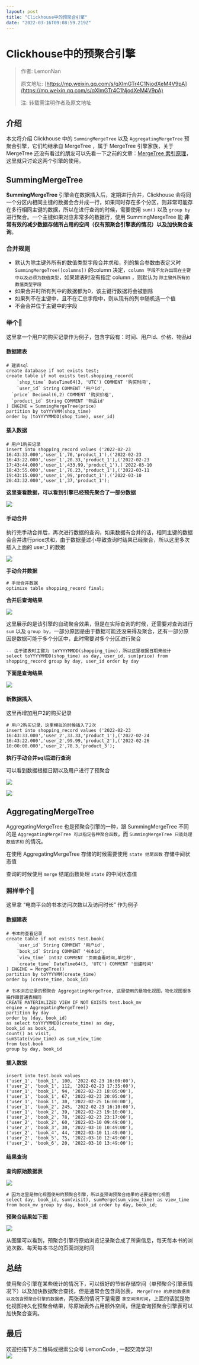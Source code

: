```yaml
---
layout: post
title: "Clickhouse中的预聚合引擎"
date: "2022-03-16T09:08:59.219Z"
---
```

Clickhouse中的预聚合引擎
=================

> 作者: LemonNan
> 
> 原文地址: [https://mp.weixin.qq.com/s/qXlmGTr4C1NjodXeM4V9pA](https://mp.weixin.qq.com/s/qXlmGTr4C1NjodXeM4V9pA)
> 
> 注: 转载需注明作者及原文地址

介绍
--

本文将介绍 Clickhouse 中的 `SummingMergeTree` 以及 `AggregatingMergeTree` 预聚合引擎，它们均继承自 MergeTree ，属于 MergeTree 引擎家族，关于 MergeTree 还没有看过的朋友可以先看一下之前的文章：[MergeTree 索引原理](https://mp.weixin.qq.com/s/0hLL9zRNitaGCP5VShffkQ)，这里就只讨论这两个引擎的使用。

SummingMergeTree
----------------

**SummingMergeTree** 引擎会在数据插入后，定期进行合并，Clickhouse 会将同一个分区内相同主键的数据会合并成一行，如果同时存在多个分区，则非常可能存在多行相同主键的数据，所以在进行查询的时候，需要使用 `sum()` 以及 `group by` 进行聚合。一个主键如果对应非常多的数据行，使用 SummingMergeTree 能 **非常有效的减少数据存储所占用的空间（仅有预聚合引擎表的情况）以及加快聚合查询**。

### 合并规则

*   默认为除主键外所有的数值类型字段合并求和，列的集合参数由表定义时 `SummingMergeTree([columns])` 的column 决定，`column 字段不允许出现在主键中以及必须为数值类型`，如果建表时没有指定 column ，则默认为 `除主键外所有的数值类型字段`
*   如果合并时所有列中的数据都为0，该主键行数据将会被删除
*   如果列不在主键中，且不在汇总字段中，则从现有的列中随机选一个值
*   不会合并位于主键中的字段

### 举个🌰

这里拿一个用户的购买记录作为例子，包含字段有：时间、用户id、价格、物品id

#### 数据建表

    # 建表sql
    create database if not exists test;
    create table if not exists test.shopping_record(
    	`shop_time` DateTime64(3, 'UTC') COMMENT '购买时间',
    	`user_id` String COMMENT '用户id',
      `price` Decimal(6,2) COMMENT '购买价格',
      `product_id` String COMMENT '物品id'
    ) ENGINE = SummingMergeTree(price)
    partition by toYYYYMM(shop_time)
    order by (toYYYYMMDD(shop_time), user_id)
    

#### 插入数据

    # 用户1购买记录
    insert into shopping_record values ('2022-02-23 16:43:33.000','user_1',70,'product_1'),('2022-02-23 16:43:22.000','user_1',20.33,'product_1'),('2022-02-23 17:43:44.000','user_1',433.99,'product_1'),('2022-03-10 18:43:55.000','user_1',76.23,'product_1'),('2022-03-11 19:43:15.000','user_1',99,'product_1'),('2022-03-10 20:43:32.000','user_1',37,'product_1');
    

**这里查看数据，可以看到引擎已经预先聚合了一部分数据**

![](https://img2022.cnblogs.com/blog/1151489/202203/1151489-20220316123651113-1779363932.png)

#### 手动合并

执行完手动合并后，再次进行数据的查询，如果数据有合并的话，相同主键的数据会合并进行price求和，由于数据量过小导致查询时结果已经聚合，所以这里多次插入上面的 user\_1 的数据

![](https://img2022.cnblogs.com/blog/1151489/202203/1151489-20220316123710512-956365944.png)

**手动合并数据**

    # 手动合并数据
    optimize table shopping_record final;
    

**合并后查询结果**

![](https://img2022.cnblogs.com/blog/1151489/202203/1151489-20220316123720028-1172480771.png)

这里展示的是该引擎的自动聚合效果，但是在实际查询的时候，还需要对查询进行 `sum` 以及 `group by`，一部分原因是由于数据可能还没来得及聚合，还有一部分原因是数据可能于多个分区中，此时需要对多个分区进行聚合

    -- 由于建表时主键为 toYYYYMMDD(shopping_time)，所以这里根据日期来统计
    select toYYYYMMDD(shop_time) as day, user_id, sum(price) from shopping_record group by day, user_id order by day
    

**下面是查询结果**

![](https://img2022.cnblogs.com/blog/1151489/202203/1151489-20220316123729103-1634441337.png)

#### 新数据插入

这里再增加用户2的购买记录

    # 用户2购买记录，这里模拟的时候插入了2次
    insert into shopping_record values ('2022-02-23 16:43:33.000','user_2',33.33,'product_1'),('2022-02-24 16:43:22.000','user_2',99.99,'product_2'),('2022-02-26 10:00:00.000','user_2',78.3,'product_3');
    

**执行手动合并sql后进行查询**

可以看到数据根据日期以及用户进行了预聚合

![](https://img2022.cnblogs.com/blog/1151489/202203/1151489-20220316123737879-137750359.png)

![](https://img2022.cnblogs.com/blog/1151489/202203/1151489-20220316123745206-1929495204.png)

AggregatingMergeTree
--------------------

AggregatingMergeTree 也是预聚合引擎的一种，跟 SummingMergeTree 不同的是 `AggregatingMergeTree 可以指定各种聚合函数`，而 `SummingMergeTree 只能处理数值求和` 的情况。

在使用 AggregatingMergeTree 存储的时候需要使用 `state 结尾函数` 存储中间状态值

查询的时候使用 `merge` 结尾函数处理 `state` 的中间状态值

### 照样举个🌰

这里拿 “电商平台的书本访问次数以及访问时长” 作为例子

#### 数据建表

    # 书本的查看记录
    create table if not exists test.book(
    	`user_id` String COMMENT '用户id',
    	`book_id` String COMMENT '书本id',
    	`view_time` Int32 COMMENT '页面查看时间,单位秒',
    	`create_time` DateTime64(3, 'UTC') COMMENT '创建时间'
    ) ENGINE = MergeTree()
    partition by toYYYYMM(create_time)
    order by (create_time, book_id)
    
    # 书本浏览记录的预聚合 AggregatingMergeTree, 这里使用的是物化视图，物化视图很多操作跟普通表相同
    CREATE MATERIALIZED VIEW IF NOT EXISTS test.book_mv 
    engine = AggregatingMergeTree()
    partition by day
    order by (day, book_id)
    as select toYYYYMMDD(create_time) as day,
    book_id as book_id,
    count() as visit,
    sumState(view_time) as sum_view_time
    from test.book
    group by day, book_id
    

#### 插入数据

    insert into test.book values
    ('user_1', 'book_1', 100, '2022-02-23 16:00:00'),
    ('user_2', 'book_1', 112, '2022-02-23 17:35:00'),
    ('user_1', 'book_1', 94, '2022-02-23 18:05:00'),
    ('user_1', 'book_1', 67, '2022-02-23 20:05:00'),
    ('user_1', 'book_1', 30, '2022-02-25 16:00:00'),
    ('user_1', 'book_2', 245, '2022-02-23 16:10:00'),
    ('user_1', 'book_2', 39, '2022-02-23 19:10:00'),
    ('user_2', 'book_2', 78, '2022-02-23 23:17:00'),
    ('user_2', 'book_2', 60, '2022-03-10 09:49:00'),
    ('user_2', 'book_3', 30, '2022-03-10 10:49:00'),
    ('user_2', 'book_4', 44, '2022-03-10 11:49:00'),
    ('user_2', 'book_5', 75, '2022-03-10 12:49:00'),
    ('user_2', 'book_6', 20, '2022-03-10 13:49:00');
    

#### 结果查询

**查询原始数据表**

![](https://img2022.cnblogs.com/blog/1151489/202203/1151489-20220316123757025-100462120.png)

    # 因为这里是物化视图使用的预聚合引擎，所以查预询预聚合结果的话要查物化视图
    select day, book_id, sum(visit), sumMerge(sum_view_time) as view_time from book_mv group by day, book_id order by day, book_id;
    

**预聚合结果如下图**

![](https://img2022.cnblogs.com/blog/1151489/202203/1151489-20220316123806609-671211665.png)

从图里可以看到，预聚合引擎将原始浏览记录聚合成了所需信息，每天每本书的浏览次数、每天每本书总的页面浏览时间

总结
--

使用聚合引擎在某些统计的情况下，可以很好的节省存储空间（单预聚合引擎表情况下）以及加快数据聚合查找，但是通常会包含两张表， `MergeTree 的原始数据表以及包含预聚合引擎的数据表`，两张表的情况下是需要 `拿空间换时间`，上面的话就是物化视图持久化预聚合结果，除原始表外占用额外空间，但是查询预聚合引擎表可以加快聚合查询。

最后
--

欢迎扫描下方二维码或搜索公众号 LemonCode , 一起交流学习!  
![](https://img2022.cnblogs.com/blog/1151489/202203/1151489-20220316123906491-1262195693.jpg)
